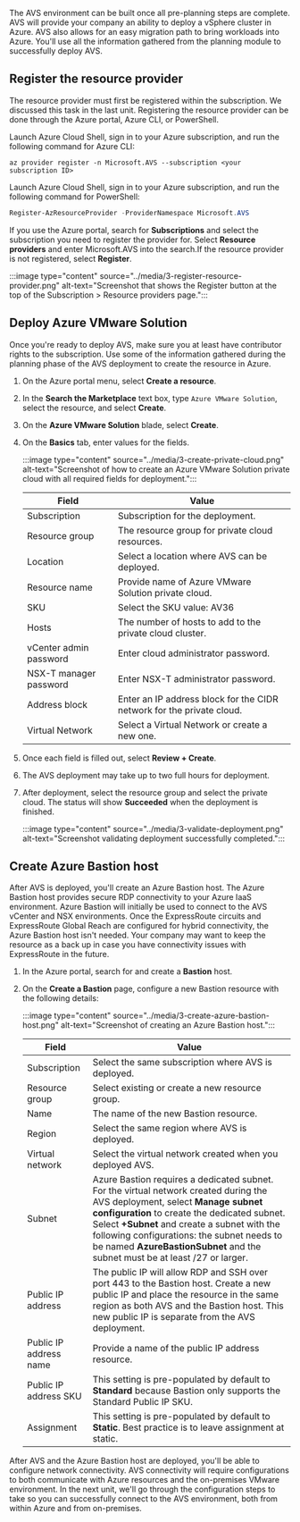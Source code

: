 The AVS environment can be built once all pre-planning steps are complete. AVS will provide your company an ability to deploy a vSphere cluster in Azure. AVS also allows for an easy migration path to bring workloads into Azure. You'll use all the information gathered from the planning module to successfully deploy AVS. 

## Register the resource provider

The resource provider must first be registered within the subscription. We discussed this task in the last unit. Registering the resource provider can be done through the Azure portal, Azure CLI, or PowerShell.

Launch Azure Cloud Shell, sign in to your Azure subscription, and run the following command for Azure CLI:

```azurecli
az provider register -n Microsoft.AVS --subscription <your subscription ID>    
```

Launch Azure Cloud Shell, sign in to your Azure subscription, and run the following command for PowerShell:

```powershell
Register-AzResourceProvider -ProviderNamespace Microsoft.AVS
```

If you use the Azure portal, search for **Subscriptions** and select the subscription you need to register the provider for. Select **Resource providers** and enter Microsoft.AVS into the search.If the resource provider is not registered, select **Register**.

:::image type="content" source="../media/3-register-resource-provider.png" alt-text="Screenshot that shows the Register button at the top of the Subscription > Resource providers page.":::

## Deploy Azure VMware Solution

Once you're ready to deploy AVS, make sure you at least have contributor rights to the subscription. Use some of the information gathered during the planning phase of the AVS deployment to create the resource in Azure.

1. On the Azure portal menu, select **Create a resource**.
1. In the **Search the Marketplace** text box, type ```Azure VMware Solution```, select the resource, and select **Create**.
1. On the **Azure VMware Solution** blade, select **Create**.
1. On the **Basics** tab, enter values for the fields.

    :::image type="content" source="../media/3-create-private-cloud.png" alt-text="Screenshot of how to create an Azure VMware Solution private cloud with all required fields for deployment.":::

    | Field | Value |
    | ----- | ----- |
    | Subscription | Subscription for the deployment. |
    | Resource group | The resource group for private cloud resources. |
    | Location | Select a location where AVS can be deployed. |
    | Resource name | Provide name of Azure VMware Solution private cloud. |
    | SKU | Select the SKU value: AV36 |
    | Hosts | The number of hosts to add to the private cloud cluster. |
    | vCenter admin password | Enter cloud administrator password. |
    | NSX-T manager password | Enter NSX-T administrator password. |
    | Address block | Enter an IP address block for the CIDR network for the private cloud. |
    | Virtual Network | Select a Virtual Network or create a new one. |

1. Once each field is filled out, select **Review + Create**.
1. The AVS deployment may take up to two full hours for deployment.
1. After deployment, select the resource group and select the private cloud. The status will show **Succeeded** when the deployment is finished.

    :::image type="content" source="../media/3-validate-deployment.png" alt-text="Screenshot validating deployment successfully completed.":::

## Create Azure Bastion host

After AVS is deployed, you'll create an Azure Bastion host. The Azure Bastion host provides secure RDP connectivity to your Azure IaaS environment. Azure Bastion will initially be used to connect to the AVS vCenter and NSX environments. Once the ExpressRoute circuits and ExpressRoute Global Reach are configured for hybrid connectivity, the Azure Bastion host isn't needed. Your company may want to keep the resource as a back up in case you have connectivity issues with ExpressRoute in the future.

1. In the Azure portal, search for and create a **Bastion** host.
1. On the **Create a Bastion** page, configure a new Bastion resource with the following details:

    :::image type="content" source="../media/3-create-azure-bastion-host.png" alt-text="Screenshot of creating an Azure Bastion host.":::

    | Field | Value |
    | ----------- | -------- |
    | Subscription | Select the same subscription where AVS is deployed. |
    | Resource group | Select existing or create a new resource group. |
    | Name | The name of the new Bastion resource. |
    | Region | Select the same region where AVS is deployed. |
    | Virtual network | Select the virtual network created when you deployed AVS. |
    | Subnet | Azure Bastion requires a dedicated subnet. For the virtual network created during the AVS deployment, select **Manage subnet configuration** to create the dedicated subnet. Select **+Subnet** and create a subnet with the following configurations: the subnet needs to be named **AzureBastionSubnet** and the subnet must be at least /27 or larger. |
    | Public IP address | The public IP will allow RDP and SSH over port 443 to the Bastion host. Create a new public IP and place the resource in the same region as both AVS and the Bastion host. This new public IP is separate from the AVS deployment. |
    | Public IP address name | Provide a name of the public IP address resource. |
    | Public IP address SKU | This setting is pre-populated by default to **Standard** because Bastion only supports the Standard Public IP SKU. |
    | Assignment | This setting is pre-populated by default to **Static**. Best practice is to leave assignment at static. |

After AVS and the Azure Bastion host are deployed, you'll be able to configure network connectivity. AVS connectivity will require configurations to both communicate with Azure resources and the on-premises VMware environment. In the next unit, we'll go through the configuration steps to take so you can successfully connect to the AVS environment, both from within Azure and from on-premises.